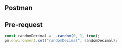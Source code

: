 ## Postman

## Pre-request

```js
const randomDecimal = _.random(0, 1, true);
pm.environment.set("randomDecimal", randomDecimal);
```
